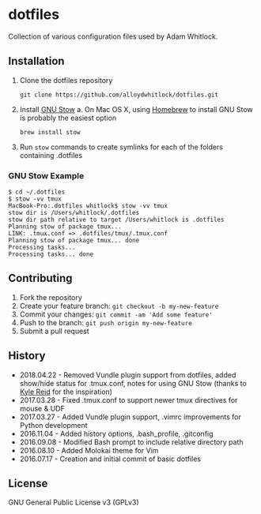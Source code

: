 
# dotfiles
Collection of various configuration files used by Adam Whitlock. 

## Installation
 1. Clone the dotfiles repository
	 ```
	 git clone https://github.com/alloydwhitlock/dotfiles.git
	 ```
 3. Install [GNU Stow](https://www.gnu.org/software/stow/)
	 a. On Mac OS X, using [Homebrew](https://brew.sh) to install GNU Stow is probably the easiest option
	 ```
	 brew install stow
	 ``` 
 4. Run `stow` commands to create symlinks for each of the folders containing .dotfiles

### GNU Stow Example
```
$ cd ~/.dotfiles
$ stow -vv tmux
MacBook-Pro:.dotfiles whitlock$ stow -vv tmux
stow dir is /Users/whitlock/.dotfiles
stow dir path relative to target /Users/whitlock is .dotfiles
Planning stow of package tmux...
LINK: .tmux.conf => .dotfiles/tmux/.tmux.conf
Planning stow of package tmux... done
Processing tasks...
Processing tasks... done
```

## Contributing
1. Fork the repository
2. Create your feature branch: `git checkout -b my-new-feature`
3. Commit your changes: `git commit -am 'Add some feature'`
4. Push to the branch: `git push origin my-new-feature`
5. Submit a pull request

## History
* 2018.04.22 - Removed Vundle plugin support from dotfiles, added show/hide status for .tmux.conf, notes for using GNU Stow (thanks to [Kyle Reid](https://github.com/kreid/dotfiles) for the inspiration)
* 2017.03.28 - Fixed .tmux.conf to support newer tmux directives for mouse & UDF
* 2017.03.27 - Added Vundle plugin support, .vimrc improvements for Python development
* 2016.11.04 - Added history options, .bash_profile, .gitconfig
* 2016.09.08 - Modified Bash prompt to include relative directory path
* 2016.08.10 - Added Molokai theme for Vim
* 2016.07.17 - Creation and initial commit of basic dotfiles


## License
GNU General Public License v3 (GPLv3)
